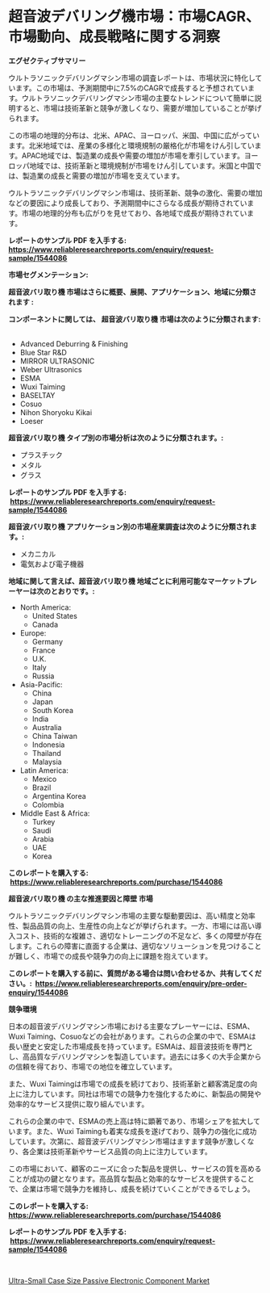 <p><h1>超音波デバリング機市場：市場CAGR、市場動向、成長戦略に関する洞察</h1></p><p><strong>エグゼクティブサマリー</strong></p>
<p><p>ウルトラソニックデバリングマシン市場の調査レポートは、市場状況に特化しています。この市場は、予測期間中に7.5%のCAGRで成長すると予想されています。ウルトラソニックデバリングマシン市場の主要なトレンドについて簡単に説明すると、市場は技術革新と競争が激しくなり、需要が増加していることが挙げられます。</p><p>この市場の地理的分布は、北米、APAC、ヨーロッパ、米国、中国に広がっています。北米地域では、産業の多様化と環境規制の厳格化が市場をけん引しています。APAC地域では、製造業の成長や需要の増加が市場を牽引しています。ヨーロッパ地域では、技術革新と環境規制が市場をけん引しています。米国と中国では、製造業の成長と需要の増加が市場を支えています。</p><p>ウルトラソニックデバリングマシン市場は、技術革新、競争の激化、需要の増加などの要因により成長しており、予測期間中にさらなる成長が期待されています。市場の地理的分布も広がりを見せており、各地域で成長が期待されています。</p></p>
<p><strong>レポートのサンプル PDF を入手する: <a href="https://www.reliableresearchreports.com/enquiry/request-sample/1544086">https://www.reliableresearchreports.com/enquiry/request-sample/1544086</a></strong></p>
<p><strong>市場セグメンテーション:</strong></p>
<p><strong> 超音波バリ取り機 市場はさらに概要、展開、アプリケーション、地域に分類されます :</strong></p>
<p><strong>コンポーネントに関しては、 超音波バリ取り機 市場は次のように分類されます: &nbsp;</strong></p>
<p><ul><li>Advanced Deburring & Finishing</li><li>Blue Star R&D</li><li>MIRROR ULTRASONIC</li><li>Weber Ultrasonics</li><li>ESMA</li><li>Wuxi Taiming</li><li>BASELTAY</li><li>Cosuo</li><li>Nihon Shoryoku Kikai</li><li>Loeser</li></ul></p>
<p><strong> 超音波バリ取り機 タイプ別の市場分析は次のように分類されます。:</strong></p>
<p><ul><li>プラスチック</li><li>メタル</li><li>グラス</li></ul></p>
<p><strong>レポートのサンプル PDF を入手する: &nbsp;<a href="https://www.reliableresearchreports.com/enquiry/request-sample/1544086">https://www.reliableresearchreports.com/enquiry/request-sample/1544086</a></strong></p>
<p><strong> 超音波バリ取り機 アプリケーション別の市場産業調査は次のように分類されます。:</strong></p>
<p><ul><li>メカニカル</li><li>電気および電子機器</li></ul></p>
<p><strong>地域に関して言えば、超音波バリ取り機 地域ごとに利用可能なマーケットプレーヤーは次のとおりです。:</strong></p>
<p><ul>
    <li>
        North America:
        <ul>
            <li>United States</li>
            <li>Canada</li>
        </ul>
    </li>
    <li>
        Europe:
        <ul>
            <li>Germany</li>
            <li>France</li>
            <li>U.K.</li>
            <li>Italy</li>
            <li>Russia</li>
        </ul>
    </li>
    <li>
        Asia-Pacific:
        <ul>
            <li>China</li>
            <li>Japan</li>
            <li>South Korea</li>
            <li>India</li>
            <li>Australia</li>
            <li>China Taiwan</li>
            <li>Indonesia</li>
            <li>Thailand</li>
            <li>Malaysia</li>
        </ul>
    </li>
    <li>
        Latin America:
        <ul>
            <li>Mexico</li>
            <li>Brazil</li>
            <li>Argentina Korea</li>
            <li>Colombia</li>
        </ul>
    </li>
    <li>
        Middle East & Africa:
        <ul>
            <li>Turkey</li>
            <li>Saudi</li>
            <li>Arabia</li>
            <li>UAE</li>
            <li>Korea</li>
        </ul>
    </li>
    </ul></p>
<p><strong>このレポートを購入する: &nbsp;<a href="https://www.reliableresearchreports.com/purchase/1544086">https://www.reliableresearchreports.com/purchase/1544086</a></strong></p>
<p><strong>超音波バリ取り機 の主な推進要因と障壁 市場</strong></p>
<p><p>ウルトラソニックデバリングマシン市場の主要な駆動要因は、高い精度と効率性、製品品質の向上、生産性の向上などが挙げられます。一方、市場には高い導入コスト、技術的な複雑さ、適切なトレーニングの不足など、多くの障壁が存在します。これらの障害に直面する企業は、適切なソリューションを見つけることが難しく、市場での成長や競争力の向上に課題を抱えています。</p></p>
<p><strong>このレポートを購入する前に、質問がある場合は問い合わせるか、共有してください。:&nbsp; <a href="https://www.reliableresearchreports.com/enquiry/pre-order-enquiry/1544086">https://www.reliableresearchreports.com/enquiry/pre-order-enquiry/1544086</a></strong></p>
<p><strong>競争環境</strong></p>
<p><p>日本の超音波デバリングマシン市場における主要なプレーヤーには、ESMA、Wuxi Taiming、Cosuoなどの会社があります。これらの企業の中で、ESMAは長い歴史と安定した市場成長を持っています。ESMAは、超音波技術を専門とし、高品質なデバリングマシンを製造しています。過去には多くの大手企業からの信頼を得ており、市場での地位を確立しています。</p><p>また、Wuxi Taimingは市場での成長を続けており、技術革新と顧客満足度の向上に注力しています。同社は市場での競争力を強化するために、新製品の開発や効率的なサービス提供に取り組んでいます。</p><p>これらの企業の中で、ESMAの売上高は特に顕著であり、市場シェアを拡大しています。また、Wuxi Taimingも着実な成長を遂げており、競争力の強化に成功しています。次第に、超音波デバリングマシン市場はますます競争が激しくなり、各企業は技術革新やサービス品質の向上に注力しています。</p><p>この市場において、顧客のニーズに合った製品を提供し、サービスの質を高めることが成功の鍵となります。高品質な製品と効率的なサービスを提供することで、企業は市場で競争力を維持し、成長を続けていくことができるでしょう。</p></p>
<p><strong>このレポートを購入する: &nbsp; <a href="https://www.reliableresearchreports.com/purchase/1544086">https://www.reliableresearchreports.com/purchase/1544086</a></strong></p>
<p><strong>レポートのサンプル PDF を入手する: &nbsp;<a href="https://www.reliableresearchreports.com/enquiry/request-sample/1544086">https://www.reliableresearchreports.com/enquiry/request-sample/1544086</a></strong><strong></strong></p>
<p>&nbsp;</p>
<p><p><a href="https://github.com/JameTravis/Market-Research-Report-List-4/blob/main/ultra-small-case-size-passive-electronic-component-market.md">Ultra-Small Case Size Passive Electronic Component Market</a></p></p>